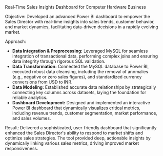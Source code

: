 Real-Time Sales Insights Dashboard for Computer Hardware Business 

Objective: 
Developed an advanced Power BI dashboard to empower the Sales Director with real-time insights into sales trends, customer behavior, and market dynamics, facilitating data-driven decisions in a rapidly evolving market.

Approach:  
- **Data Integration & Preprocessing:** Leveraged MySQL for seamless integration of transactional data, performing complex joins and ensuring data integrity through rigorous SQL validation.
- **Data Transformation:** Connected the MySQL database to Power BI, executed robust data cleansing, including the removal of anomalies (e.g., negative or zero sales figures), and standardized currency conversions from USD to INR.
- **Data Modeling:** Established accurate data relationships by strategically connecting key columns across datasets, laying the foundation for reliable analytics.
- **Dashboard Development:** Designed and implemented an interactive Power BI dashboard that dynamically visualizes critical metrics, including revenue trends, customer segmentation, market performance, and sales volumes.

Result: 
Delivered a sophisticated, user-friendly dashboard that significantly enhanced the Sales Director's ability to respond to market shifts and optimize sales strategies. The tool provided deep, actionable insights by dynamically linking various sales metrics, driving improved market responsiveness.


